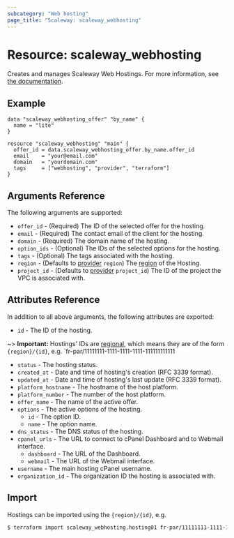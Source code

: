 ```yaml
---
subcategory: "Web hosting"
page_title: "Scaleway: scaleway_webhosting"
---
```


# Resource: scaleway_webhosting

Creates and manages Scaleway Web Hostings.
For more information, see [the documentation](https://www.scaleway.com/en/developers/api/webhosting/).

## Example

```hcl
data "scaleway_webhosting_offer" "by_name" {
  name = "lite"
}

resource "scaleway_webhosting" "main" {
  offer_id = data.scaleway_webhosting_offer.by_name.offer_id
  email    = "your@email.com"
  domain   = "yourdomain.com"
  tags     = ["webhosting", "provider", "terraform"]
}
```

## Arguments Reference

The following arguments are supported:

- `offer_id` - (Required) The ID of the selected offer for the hosting.
- `email` - (Required) The contact email of the client for the hosting.
- `domain` - (Required) The domain name of the hosting.
- `option_ids` - (Optional) The IDs of the selected options for the hosting.
- `tags` - (Optional) The tags associated with the hosting.
- `region` - (Defaults to [provider](../index.md#region) `region`) The [region](../guides/regions_and_zones.md#regions) of the Hosting.
- `project_id` - (Defaults to [provider](../index.md#project_id) `project_id`) The ID of the project the VPC is associated with.

## Attributes Reference

In addition to all above arguments, the following attributes are exported:

- `id` - The ID of the hosting.

~> **Important:** Hostings' IDs are [regional](../guides/regions_and_zones.md#resource-ids), which means they are of the form `{region}/{id}`, e.g. `fr-par/11111111-1111-1111-1111-111111111111

- `status` - The hosting status.
- `created_at` - Date and time of hosting's creation (RFC 3339 format).
- `updated_at` - Date and time of hosting's last update (RFC 3339 format).
- `platform_hostname` - The hostname of the host platform.
- `platform_number` - The number of the host platform.
- `offer_name` - The name of the active offer.
- `options` - The active options of the hosting.
    - `id` - The option ID.
    - `name` - The option name.
- `dns_status` - The DNS status of the hosting.
- `cpanel_urls` - The URL to connect to cPanel Dashboard and to Webmail interface.
    - `dashboard` - The URL of the Dashboard.
    - `webmail` - The URL of the Webmail interface.
- `username` - The main hosting cPanel username.
- `organization_id` - The organization ID the hosting is associated with.

## Import

Hostings can be imported using the `{region}/{id}`, e.g.

```bash
$ terraform import scaleway_webhosting.hosting01 fr-par/11111111-1111-1111-1111-111111111111
```
